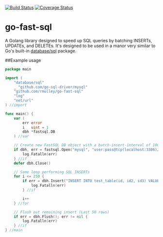 [![Build Status](https://travis-ci.org/rmulley/go-fast-sql.png)](https://travis-ci.org/rmulley/go-fast-sql)
[![Coverage Status](https://coveralls.io/repos/rmulley/go-fast-sql/badge.svg?branch=master)](https://coveralls.io/r/rmulley/go-fast-sql?branch=master)
# go-fast-sql
A Golang library designed to speed up SQL queries by batching INSERTs, UPDATEs, and DELETEs.  It's designed to be used in a manor very similar to Go's built-in [database/sql](http://golang.org/pkg/database/sql/) package.

##Example usage

```go
package main

import (
	"database/sql"
	_ "github.com/go-sql-driver/mysql"
	"github.com/rmulley/go-fast-sql"
	"log"
	"net/url"
) //import

func main() {
	var (
		err error
		i   uint = 1
		dbh *fastsql.DB
	) //var

	// Create new FastSQL DB object with a batch-insert-interval of 100 rows
	if dbh, err = fastsql.Open("mysql", "user:pass@tcp(localhost:3306)/db_name?"+url.QueryEscape("charset=utf8mb4,utf8&loc=America/New_York"), 100); err != nil {
		log.Fatalln(err)
	} //if
	defer dbh.Close()

	// Some loop performing SQL INSERTs
	for i <= 250 {
		if err = dbh.Insert("INSERT INTO test_table(id, id2, id3) VALUES(?, ?, ?);", i, i + 1, i + 2); err != nil {
			log.Fatalln(err)
		} //if

		i++
	} //for

	// Flush out remaining insert (Last 50 rows)
	if err = dbh.Flush(); err != nil {
		log.Fatalln(err)
	} //if
} //main
```
